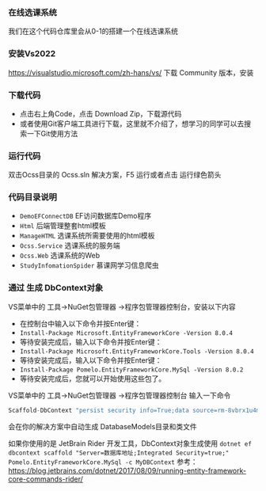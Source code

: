 ### 在线选课系统

我们在这个代码仓库里会从0-1的搭建一个在线选课系统

### 安装Vs2022
https://visualstudio.microsoft.com/zh-hans/vs/   下载 Community 版本，安装

### 下载代码
- 点击右上角Code，点击 Download Zip，下载源代码
- 或者使用Git客户端工具进行下载，这里就不介绍了，想学习的同学可以去搜索一下Git使用方法

### 运行代码
双击Ocss目录的 Ocss.sln 解决方案，F5 运行或者点击 运行绿色箭头

### 代码目录说明

- `DemoEFConnectDB` EF访问数据库Demo程序
- `Html` 后端管理整套html模板
- `ManageHTML` 选课系统所需要使用的html模板
- `Ocss.Service` 选课系统的服务端
- `Ocss.Web` 选课系统的Web
- `StudyInfomationSpider` 慕课网学习信息爬虫



### 通过 生成 DbContext对象
VS菜单中的 工具->NuGet包管理器 ->程序包管理器控制台，安装以下内容

- 在控制台中输入以下命令并按Enter键：
- `Install-Package Microsoft.EntityFrameworkCore -Version 8.0.4`
- 等待安装完成后，输入以下命令并按Enter键：
- `Install-Package Microsoft.EntityFrameworkCore.Tools -Version 8.0.4`
- 等待安装完成后，输入以下命令并按Enter键：
- `Install-Package Pomelo.EntityFrameworkCore.MySql -Version 8.0.2`
- 等待安装完成后，您就可以开始使用这些包了。

VS菜单中的 工具->NuGet包管理器 ->程序包管理器控制台 输入一下命令
```C#
Scaffold-DbContext "persist security info=True;data source=rm-8vbrx1u4mnqb94o2h2o.rwlb.zhangbei.rds.aliyuncs.com;port=3306;initial catalog=04010018;user id=student;password=student;character set=utf8;allow zero datetime=true;convert zero datetime=true;pooling=true;maximumpoolsize=3000" Pomelo.EntityFrameworkCore.MySql -OutputDir DatabaseModels
```

会在你的解决方案中自动生成 DatabaseModels目录和类文件

如果你使用的是 JetBrain Rider 开发工具，DbContext对象生成使用
```dotnet ef dbcontext scaffold "Server=数据库地址;Integrated Security=true;" Pomelo.EntityFrameworkCore.MySql -c MyDBContext```
参考：https://blog.jetbrains.com/dotnet/2017/08/09/running-entity-framework-core-commands-rider/
